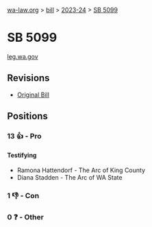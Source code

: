 [wa-law.org](/) > [bill](/bill/) > [2023-24](/bill/2023-24/) > [SB 5099](/bill/2023-24/sb/5099/)

# SB 5099
[leg.wa.gov](https://app.leg.wa.gov/billsummary?BillNumber=5099&Year=2023&Initiative=false)

## Revisions
* [Original Bill](1/)

## Positions
### 13 👍 - Pro
#### Testifying
* Ramona Hattendorf - The Arc of King County
* Diana Stadden - The Arc of WA State

### 1 👎 - Con

### 0 ❓ - Other
